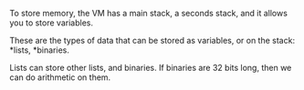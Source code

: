 To store memory, the VM has a main stack, a seconds stack, and it allows you to store variables.

These are the types of data that can be stored as variables, or on the stack:
*lists,
*binaries.

Lists can store other lists, and binaries.
If binaries are 32 bits long, then we can do arithmetic on them.